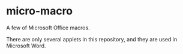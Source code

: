 # micro-macro

A few of Microsoft Office macros.

There are only several applets in this repository, and they are used in Microsoft Word.
